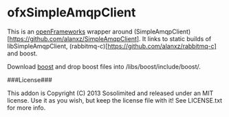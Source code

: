 ofxSimpleAmqpClient
===================

This is an [openFrameworks](http://openframeworks.cc) wrapper around (SimpleAmqpClient)[https://github.com/alanxz/SimpleAmqpClient]. It links to static builds of libSimpleAmqpClient, (rabbitmq-c)[https://github.com/alanxz/rabbitmq-c] and boost. 

Download [boost](http://www.boost.org/users/history/version_1_54_0.html) and drop boost files into /libs/boost/include/boost/.



###License###

This addon is Copyright (C) 2013 Sosolimited and released under an MIT license. Use it as you wish, but keep the license file with it! See LICENSE.txt for more info.
